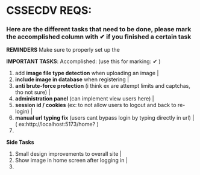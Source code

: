 # CSSECDV REQS:

### Here are the different tasks that need to be done, please mark the accomplished column with ✔ if you finished a certain task

**REMINDERS**
Make sure to properly set up the 



**IMPORTANT TASKS**:                                                                                     Accomplished:  (use this for marking: ✔ )
1. add **image file type detection** when uploading an image                                         |     
2. **include image in database** when registering                                                    |
4. **anti brute-force protection** (i think ex are attempt limits and captchas, tho not sure)        |
5. **administration panel** (can implement view users here)                                          |
6. **session id / cookies** (ex: to not allow users to logout and back to re-login)                  |
7. **manual url typing fix** (users cant bypass login by typing directly in url)                     |
    ( ex:http://localhost:5173/home?<ACCOUNT NAME> )
8.


**Side Tasks**
1. Small design improvements to overall site                                                         |
2. Show image in home screen after logging in                                                        |
3. 